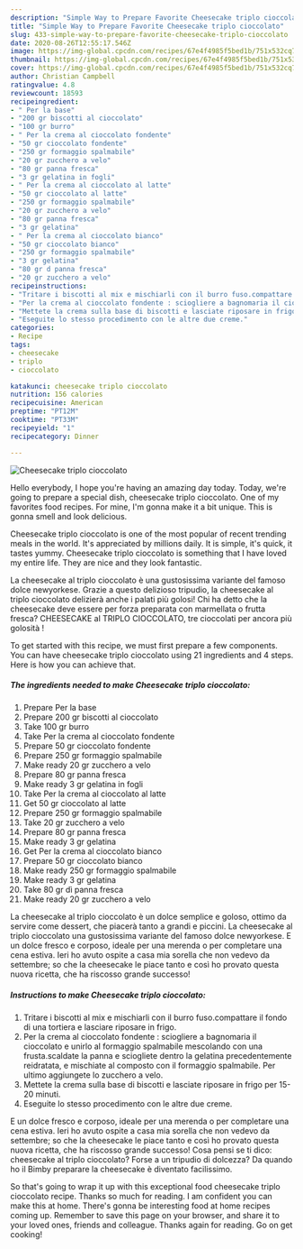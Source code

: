 ```yaml
---
description: "Simple Way to Prepare Favorite Cheesecake triplo cioccolato"
title: "Simple Way to Prepare Favorite Cheesecake triplo cioccolato"
slug: 433-simple-way-to-prepare-favorite-cheesecake-triplo-cioccolato
date: 2020-08-26T12:55:17.546Z
image: https://img-global.cpcdn.com/recipes/67e4f4985f5bed1b/751x532cq70/cheesecake-triplo-cioccolato-recipe-main-photo.jpg
thumbnail: https://img-global.cpcdn.com/recipes/67e4f4985f5bed1b/751x532cq70/cheesecake-triplo-cioccolato-recipe-main-photo.jpg
cover: https://img-global.cpcdn.com/recipes/67e4f4985f5bed1b/751x532cq70/cheesecake-triplo-cioccolato-recipe-main-photo.jpg
author: Christian Campbell
ratingvalue: 4.8
reviewcount: 18593
recipeingredient:
- " Per la base"
- "200 gr biscotti al cioccolato"
- "100 gr burro"
- " Per la crema al cioccolato fondente"
- "50 gr cioccolato fondente"
- "250 gr formaggio spalmabile"
- "20 gr zucchero a velo"
- "80 gr panna fresca"
- "3 gr gelatina in fogli"
- " Per la crema al cioccolato al latte"
- "50 gr cioccolato al latte"
- "250 gr formaggio spalmabile"
- "20 gr zucchero a velo"
- "80 gr panna fresca"
- "3 gr gelatina"
- " Per la crema al cioccolato bianco"
- "50 gr cioccolato bianco"
- "250 gr formaggio spalmabile"
- "3 gr gelatina"
- "80 gr d panna fresca"
- "20 gr zucchero a velo"
recipeinstructions:
- "Tritare i biscotti al mix e mischiarli con il burro fuso.compattare il fondo di una tortiera e lasciare riposare in frigo."
- "Per la crema al cioccolato fondente : sciogliere a bagnomaria il cioccolato e unirlo al formaggio spalmabile mescolando con una frusta.scaldate la panna e sciogliete dentro la gelatina precedentemente reidratata, e mischiate al composto con il formaggio spalmabile. Per ultimo aggiungete lo zucchero a velo."
- "Mettete la crema sulla base di biscotti e lasciate riposare in frigo per 15-20 minuti."
- "Eseguite lo stesso procedimento con le altre due creme."
categories:
- Recipe
tags:
- cheesecake
- triplo
- cioccolato

katakunci: cheesecake triplo cioccolato 
nutrition: 156 calories
recipecuisine: American
preptime: "PT12M"
cooktime: "PT33M"
recipeyield: "1"
recipecategory: Dinner

---
```



![Cheesecake triplo cioccolato](https://img-global.cpcdn.com/recipes/67e4f4985f5bed1b/751x532cq70/cheesecake-triplo-cioccolato-recipe-main-photo.jpg)

Hello everybody, I hope you're having an amazing day today. Today, we're going to prepare a special dish, cheesecake triplo cioccolato. One of my favorites food recipes. For mine, I'm gonna make it a bit unique. This is gonna smell and look delicious.

Cheesecake triplo cioccolato is one of the most popular of recent trending meals in the world. It's appreciated by millions daily. It is simple, it's quick, it tastes yummy. Cheesecake triplo cioccolato is something that I have loved my entire life. They are nice and they look fantastic.

La cheesecake al triplo cioccolato è una gustosissima variante del famoso dolce newyorkese. Grazie a questo delizioso tripudio, la cheesecake al triplo cioccolato delizierà anche i palati più golosi! Chi ha detto che la cheesecake deve essere per forza preparata con marmellata o frutta fresca? CHEESECAKE al TRIPLO CIOCCOLATO, tre cioccolati per ancora più golosità !


To get started with this recipe, we must first prepare a few components. You can have cheesecake triplo cioccolato using 21 ingredients and 4 steps. Here is how you can achieve that.

<!--inarticleads1-->

##### The ingredients needed to make Cheesecake triplo cioccolato:

1. Prepare  Per la base
1. Prepare 200 gr biscotti al cioccolato
1. Take 100 gr burro
1. Take  Per la crema al cioccolato fondente
1. Prepare 50 gr cioccolato fondente
1. Prepare 250 gr formaggio spalmabile
1. Make ready 20 gr zucchero a velo
1. Prepare 80 gr panna fresca
1. Make ready 3 gr gelatina in fogli
1. Take  Per la crema al cioccolato al latte
1. Get 50 gr cioccolato al latte
1. Prepare 250 gr formaggio spalmabile
1. Take 20 gr zucchero a velo
1. Prepare 80 gr panna fresca
1. Make ready 3 gr gelatina
1. Get  Per la crema al cioccolato bianco
1. Prepare 50 gr cioccolato bianco
1. Make ready 250 gr formaggio spalmabile
1. Make ready 3 gr gelatina
1. Take 80 gr dì panna fresca
1. Make ready 20 gr zucchero a velo


La cheesecake al triplo cioccolato è un dolce semplice e goloso, ottimo da servire come dessert, che piacerà tanto a grandi e piccini. La cheesecake al triplo cioccolato una gustosissima variante del famoso dolce newyorkese. E un dolce fresco e corposo, ideale per una merenda o per completare una cena estiva. Ieri ho avuto ospite a casa mia sorella che non vedevo da settembre; so che la cheesecake le piace tanto e così ho provato questa nuova ricetta, che ha riscosso grande successo! 

<!--inarticleads2-->

##### Instructions to make Cheesecake triplo cioccolato:

1. Tritare i biscotti al mix e mischiarli con il burro fuso.compattare il fondo di una tortiera e lasciare riposare in frigo.
1. Per la crema al cioccolato fondente : sciogliere a bagnomaria il cioccolato e unirlo al formaggio spalmabile mescolando con una frusta.scaldate la panna e sciogliete dentro la gelatina precedentemente reidratata, e mischiate al composto con il formaggio spalmabile. Per ultimo aggiungete lo zucchero a velo.
1. Mettete la crema sulla base di biscotti e lasciate riposare in frigo per 15-20 minuti.
1. Eseguite lo stesso procedimento con le altre due creme.


E un dolce fresco e corposo, ideale per una merenda o per completare una cena estiva. Ieri ho avuto ospite a casa mia sorella che non vedevo da settembre; so che la cheesecake le piace tanto e così ho provato questa nuova ricetta, che ha riscosso grande successo! Cosa pensi se ti dico: cheesecake al triplo cioccolato? Forse a un tripudio di dolcezza? Da quando ho il Bimby preparare la cheesecake è diventato facilissimo. 

So that's going to wrap it up with this exceptional food cheesecake triplo cioccolato recipe. Thanks so much for reading. I am confident you can make this at home. There's gonna be interesting food at home recipes coming up. Remember to save this page on your browser, and share it to your loved ones, friends and colleague. Thanks again for reading. Go on get cooking!
